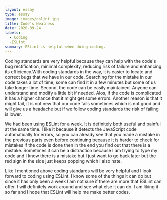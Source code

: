 ```yaml
---
layout: essay
type: essay
image: images/eslint.jpg
title: Code's Neatness
date: 2020-09-24
labels:
  - Coding
  -ESLint
summary: ESLint is helpful when doing coding. 
---
```

Coding standards are very helpful because they can help with the code's  bug rectification, minimal complexity, reducing risk of failure and enhancing its efficiency.With coding standards in the way, it is easier to locate and correct bugs that we have in our code. Searching for the mistake in our code takes a lot of time, some can find it in a few minutes but some of us take longer time. Second, the code can be easily maintained. Anyone can understand and modify a little bit if needed.  Alos, if the code is complicated it has a higher chance that it might get some errors. Another reason is that it might fail, it is not new that our code fails sometimes which is not good and will give us a headache but if we follow coding standards the risk of failing is lower. 

We had been using ESLint for a week. It is definitely both useful and painful at the same time. I like it because it detects the JavaScript code automatically for errors, so you can already see that you made a mistake in the previous parts even before continuing because it is harder to check for mistakes if the code is done then in the end  you find out that there is a mistake. Sometimes it can be a distraction because I am trying to type my code and I know there is a  mistake but I just want to go back later but the red sign in the side just keeps popping which I also hate. 

Like I mentioned above coding standards will be very helpful and  I look forward to coding using ESLint. I know some of the things it can do but since it has only been a week I am not sure if there are more that ESLint can offer. I will definitely work around and see what else it can do. I am liking it so far and I hope that ESLint will help me make better codes. 

